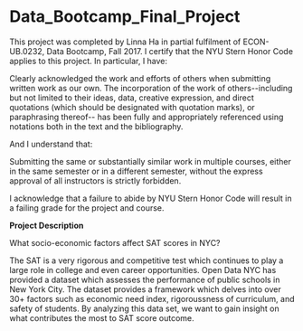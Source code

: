 # Data_Bootcamp_Final_Project

This project was completed by Linna Ha in partial fulfilment of  ECON-UB.0232, Data Bootcamp, Fall 2017. I certify that the NYU Stern Honor Code applies to this project. In particular, I have:

Clearly acknowledged the work and efforts of others when submitting written work as
our own. The incorporation of the work of others--including but not limited to their ideas,
data, creative expression, and direct quotations (which should be designated with quotation
marks), or paraphrasing thereof-- has been fully and appropriately referenced using notations
both in the text and the bibliography.

And I understand that:

Submitting the same or substantially similar work in multiple courses, either in the
same semester or in a different semester, without the express approval of all instructors is
strictly forbidden.

I acknowledge that a failure to abide by NYU Stern Honor Code will result in a failing grade for the project and course.

**Project Description**

What socio-economic factors affect SAT scores in NYC?

The SAT is a very rigorous and competitive test which continues to play a large role in college and even career opportunities. Open Data NYC has provided a dataset which assesses the performance of public schools in New York City. The dataset provides a framework which delves into over 30+ factors such as economic need index, rigoroussness of curriculum, and safety of students. By analyzing this data set, we want to gain insight on what contributes the most to SAT score outcome. 

